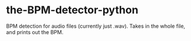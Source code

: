 the-BPM-detector-python
=======================

BPM detection for audio files (currently just .wav).  Takes in the whole file, and prints out the BPM.
